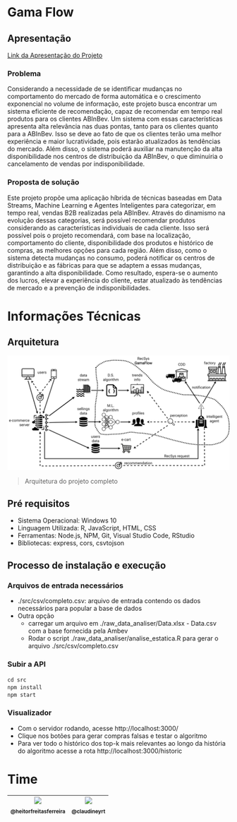 # Gama Flow 
## Apresentação

[Link da Apresentação do Projeto](https://docs.google.com/presentation/d/1_thbqf4pGjSlmLS2WHl_3Q4oaW9Q3BhREpoJyFDRUsY/edit?usp=sharing)

### Problema  

Considerando a necessidade de se identificar mudanças no comportamento do mercado de forma automática e o crescimento exponencial no volume de informação, este projeto busca encontrar um sistema eficiente de recomendação, capaz de recomendar em tempo real produtos para os clientes ABInBev. Um sistema com essas características apresenta alta relevância nas duas pontas, tanto para os clientes quanto para a ABInBev. Isso se deve ao fato de que os clientes terão uma melhor experiência e maior lucratividade, pois estarão atualizados às tendências do mercado. Além disso, o sistema poderá auxiliar na manutenção da alta disponibilidade nos centros de distribuição da ABInBev, o que diminuiria o cancelamento de vendas por indisponibilidade.

### Proposta de solução  

Este projeto propõe uma aplicação híbrida de técnicas baseadas em Data Streams, Machine Learning e Agentes Inteligentes para categorizar, em tempo real, vendas B2B realizadas pela ABInBev. Através do dinamismo na evolução dessas categorias, será possível recomendar produtos considerando as características individuais de cada cliente. Isso será possível pois o projeto recomendará, com base na localização, comportamento do cliente, disponibilidade dos produtos e histórico de compras, as melhores opções para cada região. Além disso, como o sistema detecta mudanças no consumo, poderá notificar os centros de distribuição e as fábricas para que se adaptem a essas mudanças, garantindo a alta disponibilidade. Como resultado, espera-se o aumento dos lucros, elevar a experiência do cliente, estar atualizado às tendências de mercado e a prevenção de indisponibilidades.

# Informações Técnicas

## Arquitetura

![Arquitetura do projeto](readme/arquitetura_2.jpg)

> Arquitetura do projeto completo

## Pré requisitos

- Sistema Operacional: Windows 10
- Linguagem Utilizada: R, JavaScript, HTML, CSS
- Ferramentas: Node.js, NPM, Git, Visual Studio Code, RStudio
- Bibliotecas: express, cors, csvtojson

## Processo de instalação e execução

### Arquivos de entrada necessários

- ./src/csv/completo.csv: arquivo de entrada contendo os dados necessários para popular a base de dados
- Outra opção
  - carregar um arquivo em ./raw_data_analiser/Data.xlsx - Data.csv com a base fornecida pela Ambev
  - Rodar o script ./raw_data_analiser/analise_estatica.R para gerar o arquivo ./src/csv/completo.csv

### Subir a API

```cd src```  
```npm install```  
```npm start```  

### Visualizador

- Com o servidor rodando, acesse http://localhost:3000/  
- Clique nos botões para gerar compras falsas e testar o algoritmo
- Para ver todo o histórico dos top-k mais relevantes ao longo da história do algoritmo acesse a rota http://localhost:3000/historic

# Time

|  [<img src="https://avatars.githubusercontent.com/u/47534514?v=4" width="115"><br><sub>@heitorfreitasferreira</sub>](https://github.com/heitorfreitasferreira) | [<img src="https://avatars.githubusercontent.com/u/80831572?v=4" width="115"><br><sub>@claudineyrt</sub>](https://github.com/claudineyrt) |
 :---: | :---: |
